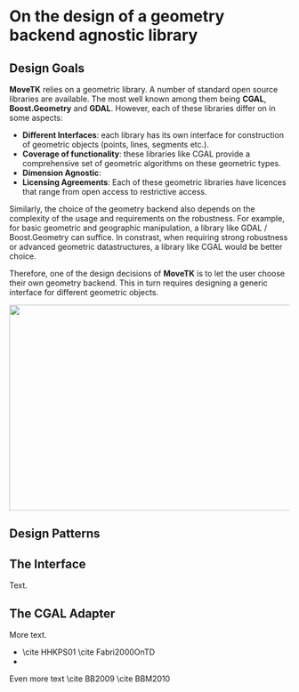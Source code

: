 # On the design of a geometry backend agnostic library

## Design Goals
**MoveTK** relies on a geometric library.
A number of standard open source libraries are available. The most well known
among them being **CGAL**, **Boost.Geometry** and **GDAL**.
However, each of these libraries differ on in some aspects: 

* **Different Interfaces**: each library has its own interface for construction of geometric objects (points, lines, segments etc.).
* **Coverage of functionality**: these libraries like CGAL provide a comprehensive set of geometric algorithms on these geometric types.
* **Dimension Agnostic**:
* **Licensing Agreements**: Each of these geometric libraries have licences that range from
open access to restrictive access.

Similarly, the choice of the geometry backend also depends on the complexity of the usage and requirements on the robustness. For example, for basic geometric and geographic manipulation, a library like GDAL / Boost.Geometry can suffice.  In constrast, when requiring strong robustness or advanced geometric datastructures, a library like CGAL would be better
choice.

Therefore, one of the design decisions of **MoveTK**
is to let the user choose their own geometry backend. This in turn requires designing a generic interface for different geometric objects. 

[<img src="geomety_agnostic_backend_main_design.jpeg" height="370" width="570"/>](geomety_agnostic_backend_main_design.jpeg)

## Design Patterns

## The Interface
Text.
## The CGAL Adapter
More text.
* \cite HHKPS01 \cite Fabri2000OnTD
*
Even more text \cite BB2009 \cite BBM2010